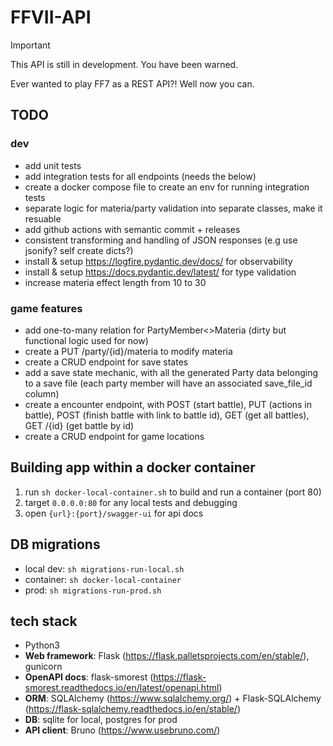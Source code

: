 # FFVII-API

> [!IMPORTANT]  
> This API is still in development. You have been warned.

Ever wanted to play FF7 as a REST API?! Well now you can.

## TODO

### dev

- add unit tests 
- add integration tests for all endpoints (needs the below)
- create a docker compose file to create an env for running integration tests
- separate logic for materia/party validation into separate classes, make it resuable
- add github actions with semantic commit + releases
- consistent transforming and handling of JSON responses (e.g use jsonify? self create dicts?)
- install & setup https://logfire.pydantic.dev/docs/ for observability
- install & setup https://docs.pydantic.dev/latest/ for type validation
- increase materia effect length from 10 to 30

### game features

- add one-to-many relation for PartyMember<>Materia (dirty but functional logic used for now)
- create a PUT /party/{id}/materia to modify materia
- create a CRUD endpoint for save states
- add a save state mechanic, with all the generated Party data belonging to a save file (each party member will have an associated save_file_id column)
- create a encounter endpoint, with POST (start battle), PUT (actions in battle), POST (finish battle with link to battle id), GET (get all battles), GET /{id} (get battle by id)
- create a CRUD endpoint for game locations

## Building app within a docker container

1. run `sh docker-local-container.sh` to build and run a container (port 80)
2. target `0.0.0.0:80` for any local tests and debugging
3. open `{url}:{port}/swagger-ui` for api docs

## DB migrations

- local dev: `sh migrations-run-local.sh`
- container: `sh docker-local-container`
- prod: `sh migrations-run-prod.sh`

## tech stack

- Python3
- **Web framework**: Flask (https://flask.palletsprojects.com/en/stable/), gunicorn
- **OpenAPI docs**: flask-smorest (https://flask-smorest.readthedocs.io/en/latest/openapi.html)
- **ORM**: SQLAlchemy (https://www.sqlalchemy.org/) + Flask-SQLAlchemy (https://flask-sqlalchemy.readthedocs.io/en/stable/)
- **DB**: sqlite for local, postgres for prod
- **API client**: Bruno (https://www.usebruno.com/)
